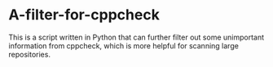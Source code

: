 # A-filter-for-cppcheck
 This is a script written in Python that can further filter out some unimportant information from cppcheck, which is more helpful for scanning large repositories.
